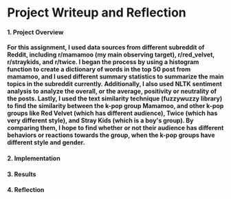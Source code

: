 # Project Writeup and Reflection

#### 1. Project Overview
**For this assignment, I used data sources from different subreddit of Reddit, including r/mamamoo (my main observing target), r/red_velvet, r/straykids, and r/twice. I began the process by using a histogram function to create a dictionary of words in the top 50 post from mamamoo, and I used different summary statistics to summarize the main topics in the subreddit currently. Additionally, I also used NLTK sentiment analysis to analyze the overall, or the average, positivity or neutrality of the posts. Lastly, I used the text similarity technique (fuzzywuzzy library) to find the similarity between the k-pop group Mamamoo, and other k-pop groups like Red Velvet (which has different audience), Twice (which has very different style), and Stray Kids (which is a boy's group). By comparing them, I hope to find whether or not their audience has different behaviors or reactions towards the group, when the k-pop groups have different style and gender.**

#### 2. Implementation


#### 3. Results


#### 4. Reflection